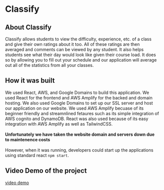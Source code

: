 # Classify

## About Classify
Classify allows students to view the difficulty, experience, etc. of a class and give their own ratings about it too. All of these ratings are then averaged and comments can be viewed by any student. It also helps students see what their day would look like given their course load. It does so by allowing you to fill out your schedule and our application will average out all of the statistics from all your classes. 

## How it was built
We used React, AWS, and Google Domains to build this application. We used React for the frontend and AWS Amplify for the backed and domain hosting. We also used Google Domains to set up our SSL server and host our application on our website. We used AWS Amplify becuase of its beginner friendly and streamnlined fetaures such as its simple integration of AWS cognito and DynamoDB. React was also used because of its easy integration with AWS Amplify as well as TailwindCSS.
<br>
<br>**Unfortunately we have taken the website domain and servers down due to maintenence costs**<br>
<br>
However, when it was running, developers could start up the applications using standard react ``npm start``.

## Video Demo of the project
[video demo]([https://pages.github.com/](https://youtu.be/IlprIFKkwSM)https://youtu.be/IlprIFKkwSM)
